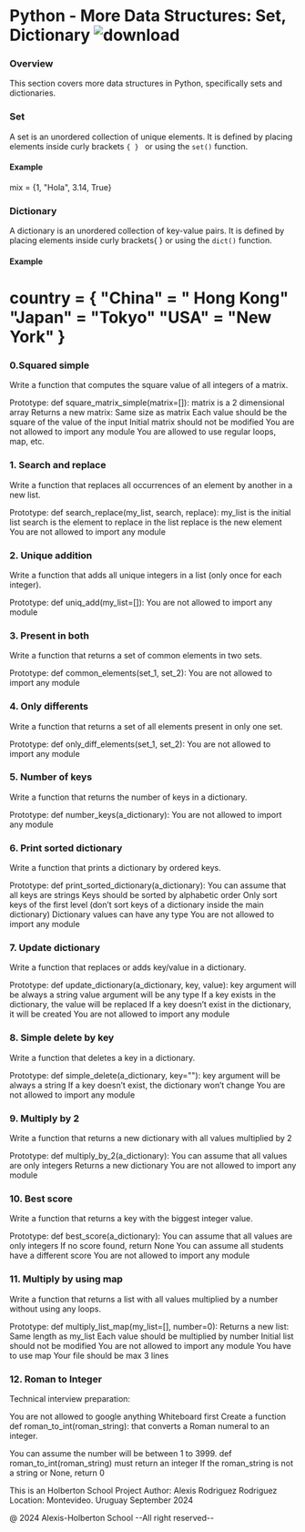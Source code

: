 Python - More Data Structures: Set, Dictionary
![download](https://github.com/user-attachments/assets/4d839d79-ac5e-4f3b-b69e-da52ba68b9d0)
==============================================
### Overview
This section covers more data structures in Python, specifically sets and dictionaries.
### Set
A set is an unordered collection of unique elements. It is defined by placing elements inside curly brackets `{
}
` or using the `set()` function.
#### Example
mix = {1, "Hola", 3.14, True}

### Dictionary
A dictionary is an unordered collection of key-value pairs. It is defined by placing elements inside curly brackets{
} or using the `dict()` function.
#### Example
country = {
    "China" = " Hong Kong"
    "Japan" = "Tokyo"
    "USA" = "New York"
}
==============================================

### 0.Squared simple

Write a function that computes the square value of all integers of a matrix.

Prototype: def square_matrix_simple(matrix=[]):
matrix is a 2 dimensional array
Returns a new matrix:
Same size as matrix
Each value should be the square of the value of the input
Initial matrix should not be modified
You are not allowed to import any module
You are allowed to use regular loops, map, etc.

### 1. Search and replace

Write a function that replaces all occurrences of an element by another in a new list.

Prototype: def search_replace(my_list, search, replace):
my_list is the initial list
search is the element to replace in the list
replace is the new element
You are not allowed to import any module

### 2. Unique addition

Write a function that adds all unique integers in a list (only once for each integer).

Prototype: def uniq_add(my_list=[]):
You are not allowed to import any module

### 3. Present in both

Write a function that returns a set of common elements in two sets.

Prototype: def common_elements(set_1, set_2):
You are not allowed to import any module

### 4. Only differents

Write a function that returns a set of all elements present in only one set.

Prototype: def only_diff_elements(set_1, set_2):
You are not allowed to import any module

### 5. Number of keys

Write a function that returns the number of keys in a dictionary.

Prototype: def number_keys(a_dictionary):
You are not allowed to import any module

### 6. Print sorted dictionary

Write a function that prints a dictionary by ordered keys.

Prototype: def print_sorted_dictionary(a_dictionary):
You can assume that all keys are strings
Keys should be sorted by alphabetic order
Only sort keys of the first level (don’t sort keys of a dictionary inside the main dictionary)
Dictionary values can have any type
You are not allowed to import any module

### 7. Update dictionary

Write a function that replaces or adds key/value in a dictionary.

Prototype: def update_dictionary(a_dictionary, key, value):
key argument will be always a string
value argument will be any type
If a key exists in the dictionary, the value will be replaced
If a key doesn’t exist in the dictionary, it will be created
You are not allowed to import any module

### 8. Simple delete by key

Write a function that deletes a key in a dictionary.

Prototype: def simple_delete(a_dictionary, key=""):
key argument will be always a string
If a key doesn’t exist, the dictionary won’t change
You are not allowed to import any module

### 9. Multiply by 2

Write a function that returns a new dictionary with all values multiplied by 2

Prototype: def multiply_by_2(a_dictionary):
You can assume that all values are only integers
Returns a new dictionary
You are not allowed to import any module

### 10. Best score

Write a function that returns a key with the biggest integer value.

Prototype: def best_score(a_dictionary):
You can assume that all values are only integers
If no score found, return None
You can assume all students have a different score
You are not allowed to import any module

### 11. Multiply by using map

Write a function that returns a list with all values multiplied by a number without using any loops.

Prototype: def multiply_list_map(my_list=[], number=0):
Returns a new list:
Same length as my_list
Each value should be multiplied by number
Initial list should not be modified
You are not allowed to import any module
You have to use map
Your file should be max 3 lines

### 12. Roman to Integer

Technical interview preparation:

You are not allowed to google anything
Whiteboard first
Create a function def roman_to_int(roman_string): that converts a Roman numeral to an integer.

You can assume the number will be between 1 to 3999.
def roman_to_int(roman_string) must return an integer
If the roman_string is not a string or None, return 0

This is an Holberton School Project Author: Alexis Rodriguez Rodriguez Location: Montevideo. Uruguay September 2024

@ 2024 Alexis-Holberton School --All right reserved--
